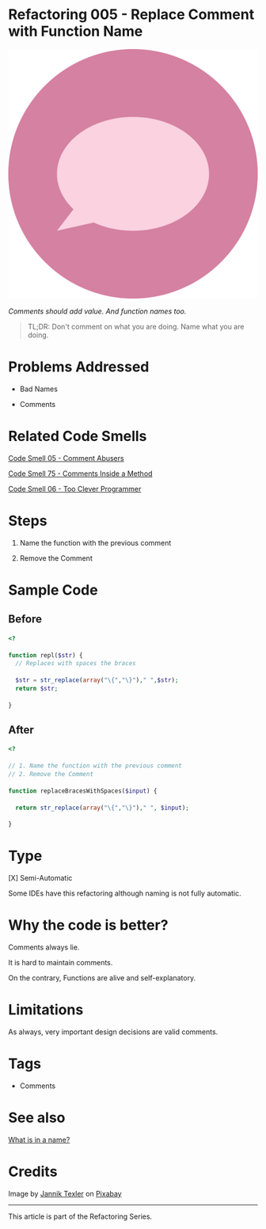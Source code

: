 # Refactoring 005 - Replace Comment with Function Name

![Refactoring 005 - Replace Comment with Function Name](Refactoring%20005%20-%20Replace%20Comment%20with%20Function%20Name.png)

*Comments should add value. And function names too.*

> TL;DR: Don't comment on what you are doing. Name what you are doing. 

# Problems Addressed

- Bad Names

- Comments

# Related Code Smells

[Code Smell 05 - Comment Abusers](https://github.com/mcsee/Software-Design-Articles/tree/main/Articles/Code%20Smells/Code%20Smell%20%2005%20-%20Comment%20Abusers/readme.md)

[Code Smell 75 - Comments Inside a Method](https://github.com/mcsee/Software-Design-Articles/tree/main/Articles/Code%20Smells/Code%20Smell%2075%20-%20Comments%20Inside%20a%20Method/readme.md)

[Code Smell 06 - Too Clever Programmer](https://github.com/mcsee/Software-Design-Articles/tree/main/Articles/Code%20Smells/Code%20Smell%20%2006%20-%20Too%20Clever%20Programmer/readme.md)

# Steps

1. Name the function with the previous comment

2. Remove the Comment

# Sample Code

## Before

[Gist Url]: # (https://gist.github.com/mcsee/ec23401dcd3a6e03ca6613d3c58867d0)
```php
<?

function repl($str) {
  // Replaces with spaces the braces 
 
  $str = str_replace(array("\{","\}")," ",$str);
  return $str;

}
```

## After

[Gist Url]: # (https://gist.github.com/mcsee/25b76368b744b08194ea3c853fc8f5e8)
```php
<?

// 1. Name the function with the previous comment
// 2. Remove the Comment

function replaceBracesWithSpaces($input) {
  
  return str_replace(array("\{","\}")," ", $input);

}
```

# Type

[X] Semi-Automatic

Some IDEs have this refactoring although naming is not fully automatic.

# Why the code is better?

Comments always lie.

It is hard to maintain comments.

On the contrary, Functions are alive and self-explanatory.

# Limitations

As always, very important design decisions are valid comments.

# Tags

- Comments

# See also

[What is in a name?](https://github.com/mcsee/Software-Design-Articles/tree/main/Articles/Theory/What%20exactly%20is%20a%20name%20-%20Part%20I%20The%20Quest/readme.md)

# Credits

Image by [Jannik Texler](https://pixabay.com/users/texler-3778340/) on [Pixabay](https://pixabay.com/)

* * * 

This article is part of the Refactoring Series.